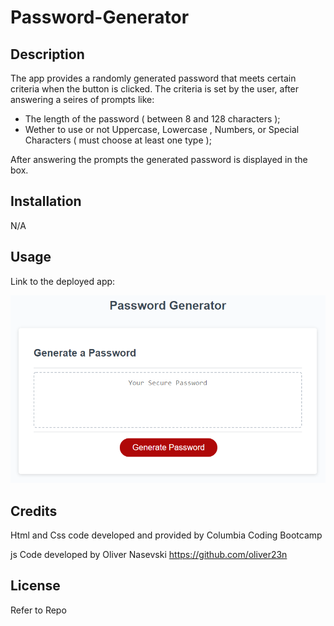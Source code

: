 # Password-Generator

## Description

The app provides a randomly generated password that meets certain criteria when the button is clicked.
The criteria is set by the user, after answering a seires of prompts like:
* The length of the password ( between 8 and 128 characters );
* Wether to use or not Uppercase, Lowercase , Numbers, or Special Characters ( must choose at least one type );

After answering the prompts the generated password is displayed in the box.


## Installation

N/A

## Usage
Link to the deployed app: 

![Screenshot preview of app](./Assets/03-javascript-homework-demo.png)

## Credits

Html and Css code developed and provided by Columbia Coding Bootcamp

js Code developed by Oliver Nasevski
https://github.com/oliver23n


## License

Refer to Repo
